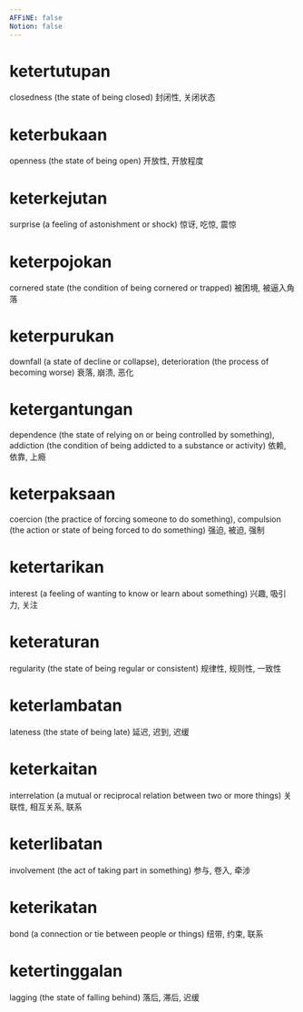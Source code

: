 ```yaml
---
AFFiNE: false
Notion: false
---
```


# ketertutupan

closedness (the state of being closed)
封闭性, 关闭状态

# keterbukaan

openness (the state of being open)
开放性, 开放程度

# keterkejutan

surprise (a feeling of astonishment or shock)
惊讶, 吃惊, 震惊

# keterpojokan

cornered state (the condition of being cornered or trapped)
被困境, 被逼入角落

# keterpurukan

downfall (a state of decline or collapse), deterioration (the process of becoming worse)
衰落, 崩溃, 恶化

# ketergantungan

dependence (the state of relying on or being controlled by something), addiction (the condition of being addicted to a substance or activity)
依赖, 依靠, 上瘾

# keterpaksaan

coercion (the practice of forcing someone to do something), compulsion (the action or state of being forced to do something)
强迫, 被迫, 强制

# ketertarikan

interest (a feeling of wanting to know or learn about something)
兴趣, 吸引力, 关注

# keteraturan

regularity (the state of being regular or consistent)
规律性, 规则性, 一致性

# keterlambatan

lateness (the state of being late)
延迟, 迟到, 迟缓

# keterkaitan

interrelation (a mutual or reciprocal relation between two or more things)
关联性, 相互关系, 联系

# keterlibatan

involvement (the act of taking part in something)
参与, 卷入, 牵涉

# keterikatan

bond (a connection or tie between people or things)
纽带, 约束, 联系

# ketertinggalan

lagging (the state of falling behind)
落后, 滞后, 迟缓
